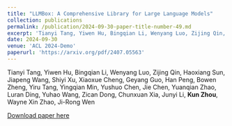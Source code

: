 ```yaml
---
title: "LLMBox: A Comprehensive Library for Large Language Models"
collection: publications
permalink: /publication/2024-09-30-paper-title-number-49.md
excerpt: 'Tianyi Tang, Yiwen Hu, Bingqian Li, Wenyang Luo, Zijing Qin, Haoxiang Sun, Jiapeng Wang, Shiyi Xu, Xiaoxue Cheng, Geyang Guo, Han Peng, Bowen Zheng, Yiru Tang, Yingqian Min, Yushuo Chen, Jie Chen, Yuanqian Zhao, Luran Ding, Yuhao Wang, Zican Dong, Chunxuan Xia, Junyi Li, **Kun Zhou**, Wayne Xin Zhao, Ji-Rong Wen'
date: 2024-09-30
venue: 'ACL 2024-Demo'
paperurl: 'https://arxiv.org/pdf/2407.05563'
---
```

Tianyi Tang, Yiwen Hu, Bingqian Li, Wenyang Luo, Zijing Qin, Haoxiang Sun, Jiapeng Wang, Shiyi Xu, Xiaoxue Cheng, Geyang Guo, Han Peng, Bowen Zheng, Yiru Tang, Yingqian Min, Yushuo Chen, Jie Chen, Yuanqian Zhao, Luran Ding, Yuhao Wang, Zican Dong, Chunxuan Xia, Junyi Li, **Kun Zhou**, Wayne Xin Zhao, Ji-Rong Wen

[Download paper here](https://arxiv.org/pdf/2407.05563)